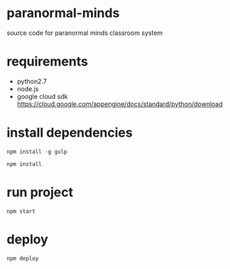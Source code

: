 # paranormal-minds
source code for paranormal minds classroom system

# requirements
 * python2.7
 * node.js
 * google cloud sdk https://cloud.google.com/appengine/docs/standard/python/download
 
 
 # install dependencies

 `npm install -g gulp`

 `npm install`
 
 # run project
 
 `npm start`
 
 # deploy

 `npm deploy`
